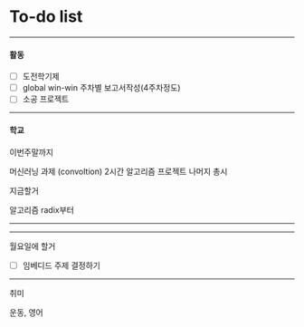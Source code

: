 # To-do list

----------------
#### 활동

- [ ] 도전학기제
- [ ] global win-win 주차별 보고서작성(4주차정도)
- [ ] 소공 프로젝트

-------------
#### 학교

이번주말까지

머신러닝 과제 (convoltion)   2시간
알고리즘 프로젝트     나머지 총시


지금할거

알고리즘 radix부터 


-------------------


---------------
월요일에  할거

- [ ] 임베디드 주제 결정하기

-------------
취미

운동, 영어
